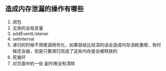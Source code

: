 ## 造成内存泄漏的操作有哪些
1. 闭包
2. 无效的全局变量
3. addEventListener
4. setInterval
5. 递归的时候不用尾调用优化，如果层级比较深的话会造成内存消耗激增，有时候还会崩，但是只要递归完成了这些内存是会被释放的
6. 死循环
7. 对页面中的一些 副作用没有清除